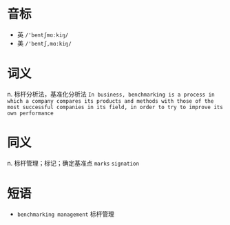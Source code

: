 # 音标

- 英 `/'bentʃmɑːkiŋ/`
- 美 `/'bentʃ,mɑ:kiŋ/`

# 词义

n. 标杆分析法，基准化分析法
`In business, benchmarking is a process in which a company compares its products and methods with those of the most successful companies in its field, in order to try to improve its own performance`

# 同义

n. 标杆管理；标记；确定基准点
`marks` `signation`

# 短语

- `benchmarking management` 标杆管理

